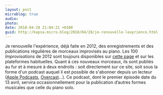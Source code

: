 ```yaml
---
layout: post
microblog: true
audio: 
photo: 
date: 2018-04-28 21:04:21 +0100
guid: http://kapsa.micro.blog/2018/04/28/je-renouvelle-lexprience.html
---
```

Je renouvelle l'expérience, déjà faite en 2012, des enregistrements et des publications régulières de morceaux improvisés au piano. Les 100 _Improvisations_ de 2012 sont toujours disponibles sur [cette page](http://jeankapsa.com/musique/) et sur les plateformes habituelles. Quant à ces nouveaux morceaux, ils sont publiés au fur et à mesure à deux endroits : soit directement sur ce site, soit sous la forme d'un podcast auquel il est possible de s'abonner depuis un lecteur ([Apple Podcasts](https://itunes.apple.com/fr/podcast/jean-kapsa/id1374120309?mt=2), [Overcast](https://overcast.fm/itunes1374120309/jean-kapsa)…). Ce podcast, dont le premier épisode date du 13 avril, servira occasionnellement pour la publication d’autres formes musicales que celle du piano solo.
